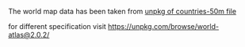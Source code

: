 The world map data has been taken from [unpkg of countries-50m file](https://unpkg.com/world-atlas@2.0.2/countries-50m.json) 

for different specification visit https://unpkg.com/browse/world-atlas@2.0.2/